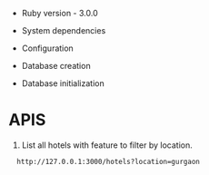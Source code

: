 * Ruby version - 3.0.0

* System dependencies

* Configuration

* Database creation

* Database initialization

# APIS

1. List all hotels with feature to filter by location.
```
  http://127.0.0.1:3000/hotels?location=gurgaon
```
